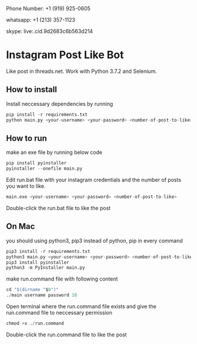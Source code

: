 Phone Number: +1 (919) 925-0605

whatsapp: +1 (213) 357-1123

skype: live:.cid.9d2683c6b563d214


# Instagram Post Like Bot

Like post in threads.net. Work with Python 3.7.2 and Selenium.

## How to install
Install neccessary dependencies by running 
```python
pip install -r requirements.txt
python main.py <your-username> <your-password> <number-of-post-to-like>
```


## How to run
make an exe file by running below code
```python
pip install pyinstaller
pyinstaller --onefile main.py 
```

Edit run.bat file with your instagram credentials and the number of posts you want to like.
```python
main.exe <your-username> <your-password> <number-of-post-to-like>    
```
Double-click the run.bat file to like the post

## On Mac
you should using python3, pip3 instead of python, pip in every command

```python
pip3 install -r requirements.txt
python3 main.py <your-username> <your-password> <number-of-post-to-like>  
pip3 install pyinstaller
python3 -m PyInstaller main.py
```

make run.command file with following content

```python
cd "$(dirname "$0")"
./main username password 10
```

Open terminal where the run.command file exists and give the run.command file to neccessary permission
```python
chmod +x ./run.command
```
Double-click the run.command file to like the post
